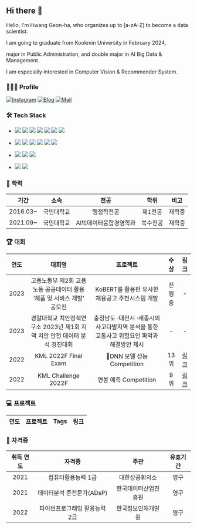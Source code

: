 ## Hi there 👋

Hello, I'm Hwang Geon-ha, who organizes up to [a-zA-Z] to become a data scientist.

I am going to graduate from Kookmin University in February 2024,

major in Public Administration, and double major in AI Big Data & Management.

I am especially interested in Computer Vision & Recommender System.

### 🙍🏻‍♂️ Profile
[![Instagram](https://img.shields.io/badge/Instagram-dd2a7b?style=flat-square&logo=Instagram&logoColor=white)](https://instagram.com/9e0na?igshid=MmIzYWVlNDQ5Yg==) 
[![Blog](https://img.shields.io/badge/Velog-339933?style=flat-square&logo=Tistory&logoColor=white)](https://my-sticalnd.tistory.com/)
[![Mail](https://img.shields.io/badge/gjunha8147@kookmin.ac.kr-02303A?style=flat-square&logo=Gmail&logoColor=white)](gunha8147@kookmin.ac.kr)

### 🛠 Tech Stack
- <img src="https://img.shields.io/badge/Python-3776AB?style=flat&logo=Python&logoColor=white"/> <img src="https://img.shields.io/badge/Pytorch-EE4C2C?style=flat&logo=Pytorch&logoColor=white"/> <img src="https://img.shields.io/badge/SQL-4479A1?style=flat&logo=MySQL&logoColor=white"/> <img src="https://img.shields.io/badge/Git-F05032?style=flat&logo=Git&logoColor=white"/> <img src="https://img.shields.io/badge/Tableau-E97627?style=flat&logo=Tableau&logoColor=white"/> <img src="https://img.shields.io/badge/R-276DC3?style=flat-square&logo=R&logoColor=white"/> <img src="https://img.shields.io/badge/QGIS-589632?style=flat-square&logo=Qgis&logoColor=white"/>

- <img src="https://img.shields.io/badge/Jupyter-F37626?style=flat-square&logo=Jupyter&logoColor=white"/>  <img src="https://img.shields.io/badge/Anaconda-44A833?style=flat-square&logo=Anaconda&logoColor=white"/> <img src="https://img.shields.io/badge/PyCharm-000000?style=flat-square&logo=PyCharm&logoColor=white"/> <img src="https://img.shields.io/badge/VSCode-007ACC?style=flat-square&logo=Visual Studio Code&logoColor=white"/>  <img src="https://img.shields.io/badge/Google Colab-F9AB00?style=flat-square&logo=Google Colab&logoColor=white"/> <img src="https://img.shields.io/badge/Streamlit-FF4B4B?style=flat-square&logo=Streamlit&logoColor=white"/> 


- <img src="https://img.shields.io/badge/Github-181717?style=flat&logo=Github&logoColor=white"/>  <img src="https://img.shields.io/badge/Slack-4A154B?style=flat&logo=Slack&logoColor=white"/> <img src="https://img.shields.io/badge/Notion-000000?style=flat&logo=Notion&logoColor=white"/>

- <img src="https://img.shields.io/badge/Mac-DD0031?style=flat&logo=Macos&logoColor=white"/> <img src="https://img.shields.io/badge/Window-0078D6?style=flat&logo=Windows&logoColor=white"/> 

### 📝 학력
|기간|소속|전공|학위|비고|
|:---:|:---:|:---:|:---:|:---:|
|2016.03~|국민대학교|행정학전공|제1전공|재학중|
|2021.09~|국민대학교|AI빅데이터융합경영학과|복수전공|재학중|

### 🏆 대회
|연도|대회명|프로젝트|수상|링크|
|:---:|:---:|:---:|:---:|:---:|
|2023|고용노동부 제2회 고용노동 공공데이터 활용 ‘제품 및 서비스 개발’ 공모전|KoBERT를 활용한 유사한 채용공고 추천시스템 개발|진행중|-|
|2023|경찰대학교 치안정책연구소 2023년 제1회 지역 치안 안전 데이터 분석 경진대회|충청남도 ⋅대전시 ⋅세종시의 사고다발지역 분석을 통한 교통사고 위험요인 파악과 해결방안 제시|-|-|
|2022|KML 2022F Final Exam|DNN 모델 성능 Competition|13위|<a href="https://www.kaggle.com/competitions/kml2022f-exam" target="_blank">링크</a>|
|2022|KML Challenge 2022F|연봉 예측 Competition|9위|<a href="https://www.kaggle.com/competitions/kml2022f" target="_blank">링크</a>|


### 💻 프로젝트
|연도|프로젝트|Tags|링크|
|:---:|:---:|:---:|:---:|

### 📜 자격증
|취득 연도|자격증|주관|유효기간|
|:---:|:---:|:---:|:---:|
|2021|컴퓨터활용능력 1급|대한상공회의소|영구|
|2021|데이터분석 준전문가(ADsP)|한국데이터산업진흥원|영구|
|2022|파이썬프로그래밍 활용능력 2급|한국정보인재개발원|영구|

